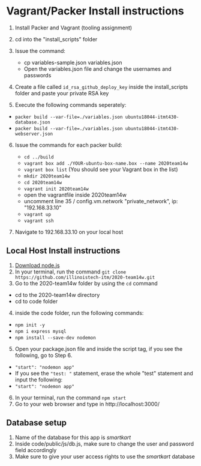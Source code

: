 # Vagrant/Packer Install instructions 

1. Install Packer and Vagrant (tooling assignment)
2. cd into the "install_scripts" folder
3. Issue the command:
    * cp variables-sample.json variables.json
    * Open the variables.json file and change the usernames and passwords 
4. Create a file called `id_rsa_github_deploy_key` inside the install_scripts folder and paste your private RSA key

5. Execute the following commands seperately: 
* `packer build --var-file=./variables.json ubuntu18044-itmt430-database.json`
* `packer build --var-file=./variables.json ubuntu18044-itmt430-webserver.json`

6. Issue the commands for each packer build:
    * `cd ../build`
    * `vagrant box add ./YOUR-ubuntu-box-name.box --name 2020team14w`
    * `vagrant box list` (You should see your Vagrant box in the list)
    * `mkdir 2020team14w`
    * `cd 2020team14w`
    * `vagrant init 2020team14w`
    * open the vagrantfile inside 2020team14w
    * uncomment line 35 / config.vm.network "private_network", ip: "192.168.33.10"
    * `vagrant up`
    * `vagrant ssh`

8. Navigate to 192.168.33.10 on your local host


## Local Host Install instructions

1. [Download node.js](https://nodejs.org/en/) 
2. In your terminal, run the command `git clone https://github.com/illinoistech-itm/2020-team14w.git`
3.  Go to the 2020-team14w folder by using the `cd` command
* cd to the 2020-team14w directory
* cd to code folder
4. inside the code folder, run the following commands:
* `npm init -y`
* `npm i express mysql`
* `npm install --save-dev nodemon` 

5. Open your package.json file and inside the script tag, if you see the following, go to Step 6.
* `"start": "nodemon app"`
* If you see the `"test: "` statement, erase the whole "test" statement and input the following:
* `"start": "nodemon app"`

6. In your terminal, run the command `npm start`
7. Go to your web browser and type in http://localhost:3000/

## Database setup

1. Name of the database for this app is *smartkart*
2. Inside code/public/js/db.js, make sure to change the user and password field accordingly
3. Make sure to give your user access rights to use the *smartkart* database
